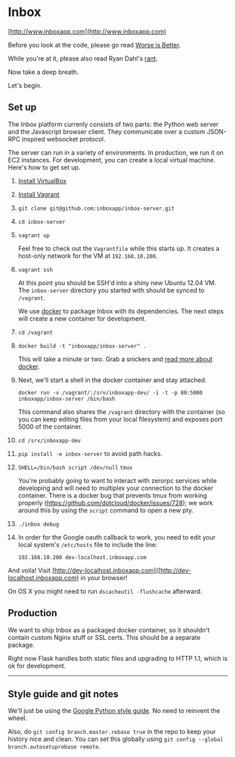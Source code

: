 # Inbox

[http://www.inboxapp.com](http://www.inboxapp.com)

Before you look at the code, please go read [Worse is
Better](http://www.jwz.org/doc/worse-is-better.html).

While you're at it, please also read Ryan Dahl's
[rant](https://gist.github.com/cookrn/4015437#file-rant-md).

Now take a deep breath.

Let's begin.

## Set up

The Inbox platform currenly consists of two parts: the Python web server and
the Javascript browser client. They communicate over a custom JSON-RPC inspired
websocket protocol.

The server can run in a variety of environments. In production, we run it on
EC2 instances. For development, you can create a local virtual machine. Here's
how to get set up.

1. [Install VirtualBox](https://www.virtualbox.org/wiki/Downloads)

2. [Install Vagrant](http://downloads.vagrantup.com/)

3. `git clone git@github.com:inboxapp/inbox-server.git`

4. `cd inbox-server`

5. `vagrant up`

    Feel free to check out the `Vagrantfile` while this starts up. It creates a
    host-only network for the VM at `192.168.10.200`.

6. `vagrant ssh`

    At this point you should be SSH'd into a shiny new Ubuntu 12.04 VM. The
    `inbox-server` directory you started with should be synced to `/vagrant`.

    We use [docker](http://www.docker.io/) to package Inbox with its
    dependencies. The next steps will create a new container for development.

7. `cd /vagrant`

8. `docker build -t "inboxapp/inbox-server" .`

    This will take a minute or two. Grab a snickers and [read more about
    docker](https://www.docker.io/learn_more/).

9. Next, we'll start a shell in the docker container and stay attached.

    `docker run -v /vagrant/:/srv/inboxapp-dev/ -i -t -p 80:5000 inboxapp/inbox-server /bin/bash`

    This command also shares the `/vagrant` directory with the container (so
    you can keep editing files from your local filesystem) and exposes port
    5000 of the container.

10. `cd /srv/inboxapp-dev`

11. `pip install -e inbox-server` to avoid path hacks.

12. `SHELL=/bin/bash script /dev/null`
    `tmux`

    You're probably going to want to interact with zerorpc services while
    developing and will need to multiplex your connection to the docker
    container. There is a docker bug that prevents tmux from working properly
    (https://github.com/dotcloud/docker/issues/728); we work around this
    by using the `script` command to open a new pty.

13. `./inbox debug`

14. In order for the Google oauth callback to work, you need to edit your local
    system's `/etc/hosts` file to include the line:

    `192.168.10.200 dev-localhost.inboxapp.com`

And voila! Visit
[http://dev-localhost.inboxapp.com]([http://dev-localhost.inboxapp.com) in your
browser!

On OS X you might need to run `dscacheutil -flushcache` afterward.

## Production

We want to ship Inbox as a packaged docker container, so it shouldn't contain
custom Nginx stuff or SSL certs. This should be a separate package.

Right now Flask handles both static files and upgrading to HTTP 1.1, which is
ok for development.

<hr/>

## Style guide and git notes

We'll just be using the [Google Python style
guide](http://google-styleguide.googlecode.com/svn/trunk/pyguide.html). No need
to reinvent the wheel.

Also, do `git config branch.master.rebase true` in the repo to keep your
history nice and clean. You can set this globally using `git config --global
branch.autosetuprebase remote`.
